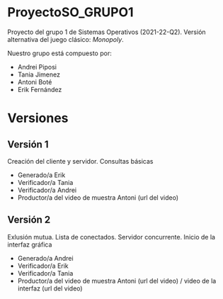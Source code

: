# ProyectoSO_GRUPO1 

Proyecto del grupo 1 de Sistemas Operativos (2021-22-Q2). Versión alternativa del juego clásico: *Monopoly*.

Nuestro grupo está compuesto por:
- Andrei Piposi 
- Tania Jimenez
- Antoni Boté 
- Erik Fernández

# Versiones

## Versión 1

Creación del cliente y servidor. Consultas básicas

- Generado/a   Erik
- Verificador/a  Tania
- Verificador/a  Andrei
- Productor/a del video de muestra Antoni  (url del video)

## Versión 2

Exlusión mutua. Lista de conectados. Servidor concurrente. Inicio de la interfaz gráfica

- Generado/a   Andrei
- Verificador/a  Erik
- Verificador/a  Tania
- Productor/a del video de muestra Antoni  (url del video) / video de la interfaz (url del video)






